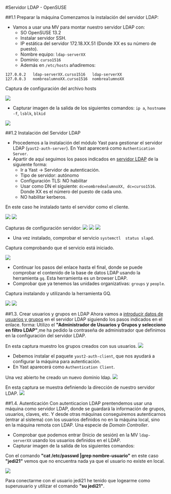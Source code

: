 #Servidor LDAP - OpenSUSE

##1.1 Preparar la máquina
Comenzamos la instalación del servidor LDAP:
* Vamos a usar una MV para montar nuestro servidor LDAP con:
    * SO OpenSUSE 13.2
    * Instalar servidor SSH.
    * IP estática del servidor 172.18.XX.51 (Donde XX es su número de puesto).
    * Nombre equipo: `ldap-serverXX`
    * Dominio: `curso1516`
    * Además en `/etc/hosts` añadiremos:
```
127.0.0.2   ldap-serverXX.curso1516   ldap-serverXX
127.0.0.3   nombrealumnoXX.curso1516  nombrealumnoXX
```
Captura de configuración del archivo hosts

![](./11.png)

* Capturar imagen de la salida de los siguientes comandos: `ip a`, `hostname -f`, `lsblk`, `blkid`

![](./18.png)

##1.2 Instalación del Servidor LDAP
* Procedemos a la instalación del módulo Yast para gestionar el servidor LDAP (`yast2-auth-server`).
En Yast aparecerá como `Authentication Server`.
* Apartir de aquí seguimos los pasos indicados en [servidor LDAP](https://es.opensuse.org/Configurar_LDAP_usando_YaST)
de la siguiente forma:
   * Ir a Yast -> Servidor de autenticación.
   * Tipo de servidor: autónomo
   * Configuración TLS: NO habilitar
   * Usar como DN el siguiente: `dc=nombredealumnoXX, dc=curso1516`. Donde XX es el número del puesto de cada uno.
   * NO habilitar kerberos.
 
En este caso he instalado tanto el servidor como el cliente.  

![](./1.png)
![](./17.png)

Capturas de configuración servidor:
![](./3.png)
![](./4.png)
![](./5.png)

* Una vez instalado, comprobar el servicio `systemctl  status slapd`. 

Captura comprobando que el servicio está iniciado.

![](./8.png)
 
* Continuar los pasos del enlace hasta el final, donde se puede comprobar el contenido de la base de datos LDAP usando la herramienta `gq`. Esta herramienta es un browser LDAP.
* Comprobar que ya tenemos las unidades organizativas: `groups` y `people`.

Captura instalando y utilizando la herramienta GQ.

![](./12.png)
![](./22.png)

##1.3. Crear usuarios y grupos en LDAP
Ahora vamos a [introducir datos de usuarios y grupos](https://es.opensuse.org/Ingreso_de_usuarios_y_grupos_en_LDAP_usando_YaST)
en el servidor LDAP siguiendo los pasos indicados en el enlace.
forma:
Utilizo el **"Administrador de Usuarios y Grupos y selecciono en filtro LDAP"**,me ha pedido la contraseña de administrador que definimos en la configuración del servidor LDAP.

En esta captura muestro los grupos creados con sus usuarios.
![](./10.png)

* Debemos instalar el paquete `yast2-auth-client`, que nos ayudará a configurar la máquina para autenticación.
* En Yast aparecerá como `Authentication Client`.

Una vez abierto he creado un nuevo dominio ldap.
![](./15.png)

En esta captura se muestra definiendo la dirección de nuestro servidor LDAP.
![](./16.png)

##1.4. Autenticación
Con autenticacion LDAP prentendemos usar una máquina como servidor LDAP,
donde se guardará la información de grupos, usuarios, claves, etc. Y desde
otras máquinas conseguiremos autenticarnos (entrar al sistema) con los 
usuarios definidos no en la máquina local, sino en la máquina remota con
LDAP. Una especie de *Domain Controller*.

* Comprobar que podemos entrar (Inicio de sesión) en la MV `ldap-serverXX` usando los usuarios definidos en el LDAP.
* Capturar imagen de la salida de los siguientes comandos:

Con el comando **"cat /etc/passwd |grep nombre-usuario"** en este caso **"jedi21"** vemos que no encuentra nada ya que el usuario no existe en local.

![](./13.png)

Para conectarme con el usuario jedi21 he tenido que logearme como superusuario y utilizar el comando **"su jedi21"**.